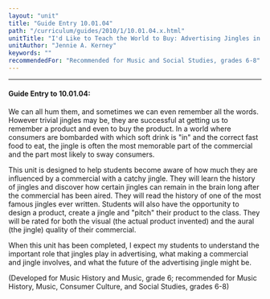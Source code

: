 ```yaml
---
layout: "unit"
title: "Guide Entry 10.01.04"
path: "/curriculum/guides/2010/1/10.01.04.x.html"
unitTitle: "I'd Like to Teach the World to Buy: Advertising Jingles in America"
unitAuthor: "Jennie A. Kerney"
keywords: ""
recommendedFor: "Recommended for Music and Social Studies, grades 6-8"
---
```

<body>
<hr/>
<h4>
Guide Entry to 10.01.04:
</h4>
We can all hum them, and sometimes we can even remember all the words. However trivial jingles may be, they are successful at getting us to remember a product and even to buy the product. In a world where consumers are bombarded with which soft drink is "in" and the correct fast food to eat, the jingle is often the most memorable part of the commercial and the part most likely to sway consumers.
<p>
This unit is designed to help students become aware of how much they are influenced by a commercial with a catchy jingle. They will learn the history of jingles and discover how certain jingles can remain in the brain long after the commercial has been aired. They will read the history of one of the most famous jingles ever written.  Students will also have the opportunity to design a product, create a jingle and "pitch" their product to the class. They will be rated for both the visual (the actual product invented) and the aural (the jingle) quality of their commercial.
</p>
<p>
When this unit has been completed, I expect my students to understand the important role that jingles play in advertising, what making a commercial and jingle involves, and what the future of the advertising jingle might be.
</p>
<p>
(Developed for Music History and Music, grade 6; recommended for Music History, Music, Consumer Culture, and Social Studies, grades 6-8)
</p>
</body>
